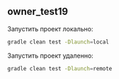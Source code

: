 ## owner_test19

Запустить проект локально:
```bash
gradle clean test -Dlaunch=local
```

Запустить проект удаленно:
```bash
gradle clean test -Dlaunch=remote
```